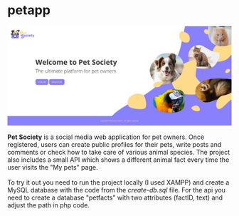 # petapp
![homepage](https://github.com/mkubincova/petapp/blob/master/home.png)

<strong>Pet Society</strong> is a social media web application for pet owners. 
Once registered, users can create public profiles for their pets, write posts and comments or check how to take care of various animal species.
The project also includes a small API which shows a different animal fact every time the user visits the "My pets" page.
<br>
<br>
To try it out you need to run the project locally (I used XAMPP) and create a MySQL database with the code from the <i>create-db.sql</i> file.
For the api you need to create a database "petfacts" with two attributes (factID, text) and adjust the path in php code.

